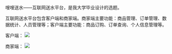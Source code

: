 嗖嗖送水——互联网送水平台，是我大学毕业设计的选题。

互联网送水平台包含客户端和商家端。商家端主要功能：商品管理、订单管理、数据统计、人员管理等；客户端主要功能：商品订购、订单查询、个人信息管理等。

客户端：
![](https://tva1.sinaimg.cn/large/007S8ZIlgy1gebaxyp7u9j31ew0u0jws.jpg)

商家端：
![](https://tva1.sinaimg.cn/large/007S8ZIlgy1gebay6dogsj31dj0u0adh.jpg)
